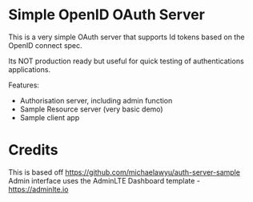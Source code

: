 # Simple OpenID OAuth Server

This is a very simple OAuth server that supports Id tokens based on the OpenID connect spec.

Its NOT production ready but useful for quick testing of authentications applications.

Features:
- Authorisation server, including admin function
- Sample Resource server (very basic demo)
- Sample client app


# Credits
This is based off https://github.com/michaelawyu/auth-server-sample
Admin interface uses the AdminLTE Dashboard template  - https://adminlte.io
